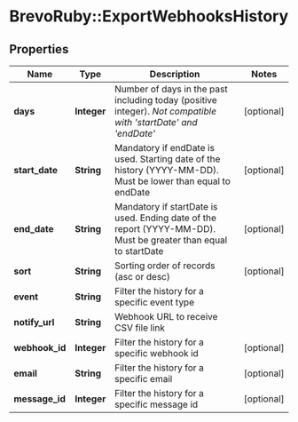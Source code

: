 # BrevoRuby::ExportWebhooksHistory

## Properties
Name | Type | Description | Notes
------------ | ------------- | ------------- | -------------
**days** | **Integer** | Number of days in the past including today (positive integer). _Not compatible with &#39;startDate&#39; and &#39;endDate&#39;_ | [optional] 
**start_date** | **String** | Mandatory if endDate is used. Starting date of the history (YYYY-MM-DD). Must be lower than equal to endDate | [optional] 
**end_date** | **String** | Mandatory if startDate is used. Ending date of the report (YYYY-MM-DD). Must be greater than equal to startDate | [optional] 
**sort** | **String** | Sorting order of records (asc or desc) | [optional] 
**event** | **String** | Filter the history for a specific event type | 
**notify_url** | **String** | Webhook URL to receive CSV file link | 
**webhook_id** | **Integer** | Filter the history for a specific webhook id | [optional] 
**email** | **String** | Filter the history for a specific email | [optional] 
**message_id** | **Integer** | Filter the history for a specific message id | [optional] 


